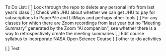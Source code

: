 To Do List:
[ ] Look through the repo to delete any personal info from last year’s class
[ ] Check with JHU about whether we can get JHU to pay for subscriptions to PaperPile and LitMaps and perhaps other tools
[ ] For any classes for which there are Zoom recordings from last year but no “Meeting Summary” generated by the Zoom “AI companion”, see whether there is a way to retrospectively create the meeting summaries
[ ] Edit course syllabus to incorporate NASA Open Science Course
[ ] other to-do activities

[ ] Test
